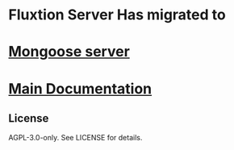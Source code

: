 # Fluxtion Server Has migrated to 

# [Mongoose server](https://github.com/telaminai/mongoose)

# [Main Documentation](https://telaminai.github.io/mongoose/)

## License

AGPL-3.0-only. See LICENSE for details.

